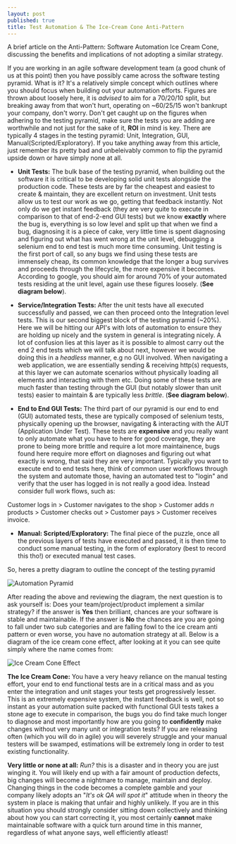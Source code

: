 ```yaml
---
layout: post
published: true
title: Test Automation & The Ice-Cream Cone Anti-Pattern
---
```

A brief article on the Anti-Pattern: Software Automation Ice Cream Cone, discussing the benefits and implications of not adopting a similar strategy.

If you are working in an agile software development team (a good chunk of us at this point) then you have possibly came across the software testing pyramid.  What is it?  It's a relatively simple concept which outlines where you should focus when building out your automation efforts.  Figures are thrown about loosely here, it is _advised_ to aim for a 70/20/10 split, but breaking away from that won't hurt, operating on ~60/25/15 won't bankrupt your company, don't worry.  Don't get caught up on the figures when adhering to the testing pyramid, make sure the tests you are adding are worthwhile and not just for the sake of it, **ROI** in mind is key.  There are typically 4 stages in the testing pyramid: Unit, Integration, GUI, Manual(Scripted/Exploratory).  If you take anything away from this article, just remember its pretty bad and unbeleivably common to flip the pyramid upside down or have simply none at all.

- **Unit Tests:**  The bulk base of the testing pyramid, when building out the software it is critical to be developing solid unit tests alongside the production code.  These tests are by far the cheapest and easiest to create & maintain, they are excellent return on investment.  Unit tests allow us to test our work as we go, getting that feedback instantly.  Not only do we get instant feedback (they are very quite to execute in comparison to that of end-2-end GUI tests) but we know **exactly** where the bug is, everything is so low level and split up that when we find a bug, diagnosing it is a piece of cake, very little time is spent diagnosing and figuring out what has went wrong at the unit level, debugging a selenium end to end test is much more time consuming.  Unit testing is the first port of call, so any bugs we find using these tests are immensely cheap, its common knowledge that the longer a bug survives and proceeds through the lifecycle, the more expensive it becomes.  According to google, you should aim for around 70% of your automated tests residing at the unit level, again use these figures loosely. (**See diagram below**).

- **Service/Integration Tests:** After the unit tests have all executed successfully and passed, we can then proceed onto the Integration level tests.  This is our second biggest block of the testing pyramid (~20%).  Here we will be hitting our API's with lots of automation to ensure they are holding up nicely and the system in general is integrating nicely.  A lot of confusion lies at this layer as it is possible to almost carry out the end 2 end tests which we will talk about next, however we would be doing this in a _headless_ manner, e.g no GUI involved.  When navigating a web application, we are essentially sending & receiving http(s) requests, at this layer we can automate scenarios without physically loading all elements and interacting with them etc.  Doing some of these tests are much faster than testing through the GUI (but notably slower than unit tests) easier to maintain & are typically less _brittle_. (**See diagram below**). 

- **End to End GUI Tests:** The third part of our pyramid is our end to end (GUI) automated tests, these are typically composed of selenium tests, physically opening up the browser, navigating & interacting with the AUT (Application Under Test).  These tests are **expensive** and you really want to only automate what you have to here for good coverage, they are prone to being more brittle and require a lot more maintainence, bugs found here require more effort on diagnoses and figuring out what exactly is wrong, that said they are very important.  Typically you want to execute end to end tests here, think of common user workflows through the system and automate those, having an automated test to "login" and verify that the user has logged in is not really a good idea.  Instead consider full work flows, such as:

Customer logs in > Customer navigates to the shop > Customer adds _n_ products > Customer checks out > Customer pays > Customer receives invoice.


- **Manual: Scripted/Exploratory:** The final piece of the puzzle, once all the previous layers of tests have executed and passed, it is then time to conduct some manual testing, in the form of exploratory (best to record this tho!) or executed manual test cases.

So, heres a pretty diagram to outline the concept of the testing pyramid

![Automation Pyramid](https://knowledgetester.files.wordpress.com/2015/12/agiletesting_automationpyramid.png?w=479&h=270)

After reading the above and reviewing the diagram, the next question is to ask yourself is: Does your team/project/product implement a similar strategy? if the answer is **Yes** then brilliant, chances are your software is stable and maintainable.  If the answer is **No** the chances are you are going to fall under two sub categories and are falling fowl to the ice cream anti pattern or even worse, you have no automation strategy at all.  Below is a diagram of the ice cream cone effect, after looking at it you can see quite simply where the name comes from:

![Ice Cream Cone Effect](http://i.imgur.com/vybOi1x.jpg)



**The Ice Cream Cone:** You have a very heavy reliance on the manual testing effort, your end to end functional tests are in a critical mass and as you enter the integration and unit stages your tests get progressively lesser.  This is an extremely expensive system, the instant feedback is well, not so instant as your automation suite packed with functional GUI tests takes a stone age to execute in comparison, the bugs you do find take much longer to diagnose and most importantly how are you going to **confidently** make changes without very many unit or integration tests?  If you are releasing often (which you will do in agile) you will severely struggle and your manual testers will be swamped, estimations will be extremely long in order to test existing functionality.

**Very little or none at all:** _Run?_ this is a disaster and in theory you are just winging it.  You will likely end up with a fair amount of production defects, big changes will become a nightmare to manage, maintain and deploy.  Changing things in the code becomes a complete gamble and your company likely adopts an "_It's ok QA will spot it_" attitude when in theory the system in place is making that unfair and highly unlikely.  If you are in this situation you should strongly consider sitting down collectively and thinking about how you can start correcting it, you most certainly **cannot** make maintainable software with a quick turn around time in this manner, regardless of what anyone says, well efficiently atleast!

